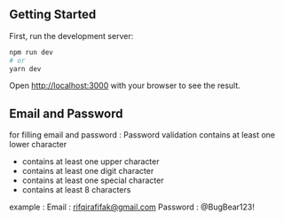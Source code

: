 ## Getting Started

First, run the development server:

```bash
npm run dev
# or
yarn dev
```

Open [http://localhost:3000](http://localhost:3000) with your browser to see the result.

## Email and Password

for filling email and password :
Password validation
contains at least one lower character 
- contains at least one upper character 
- contains at least one digit character 
- contains at least one special character
- contains at least 8 characters

example :
Email : rifqirafifak@gmail.com
Password : @BugBear123!